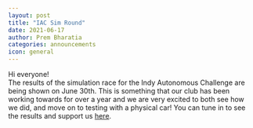 ```yaml
---
layout: post
title: "IAC Sim Round"
date: 2021-06-17
author: Prem Bharatia
categories: announcements
icon: general
---
```


<p>
Hi everyone! <br> The results of the simulation race for the Indy Autonomous Challenge are being shown on June 30th. This is something that our club has been working towards for over a year and we are very excited to both see how we did, and move on to testing with a physical car! You can tune in to see the results and support us  
  <a href="https://www.ansys.com/experiences/indy-autonomous-challenge">here</a>. 

</p>
